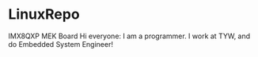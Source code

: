 # LinuxRepo
IMX8QXP MEK Board
Hi everyone:
I am a programmer. I work at TYW, and do Embedded System Engineer!
